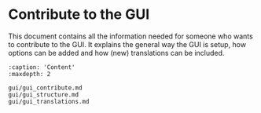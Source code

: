 # Contribute to the GUI

This document contains all the information needed for someone who wants to contribute to the GUI.
It explains the general way the GUI is setup, how options can be added and how (new) translations can be included.

```{toctree}
:caption: 'Content'
:maxdepth: 2

gui/gui_contribute.md
gui/gui_structure.md
gui/gui_translations.md
```